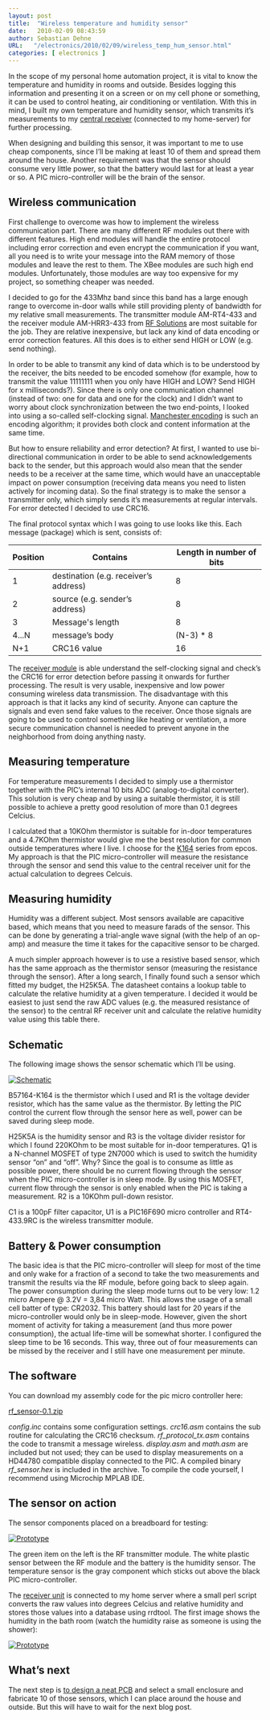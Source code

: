 ```yaml
---
layout: post
title:  "Wireless temperature and humidity sensor"
date:   2010-02-09 08:43:59
author: Sebastian Dehne
URL:   "/electronics/2010/02/09/wireless_temp_hum_sensor.html"
categories: [ electronics ]
---
```


In the scope of my personal home automation project, it is vital to know the temperature and humidity in rooms and outside. 
Besides logging this information and presenting it on a screen or on my cell phone or something, it can be used to control 
heating, air conditioning or ventilation. With this in mind, I built my own temperature and humidity sensor, which transmits 
it’s measurements to my [central receiver](/electronics/2010/10/10/rf_transceiver.html) (connected to my home-server) for further processing.

When designing and building this sensor, it was important to me to use cheap components, since I’ll be making at least 10 
of them and spread them around the house. Another requirement was that the sensor should consume very little power, so 
that the battery would last for at least a year or so. A PIC micro-controller will be the brain of the sensor.

## Wireless communication

First challenge to overcome was how to implement the wireless communication part. There are many different RF modules out 
there with different features. High end modules will handle the entire protocol including error correction and even encrypt 
the communication if you want, all you need is to write your message into the RAM memory of those modules and leave the rest 
to them. The XBee modules are such high end modules. Unfortunately, those modules are way too expensive for my project, so 
something cheaper was needed.

I decided to go for the 433Mhz band since this band has a large enough range to overcome in-door walls while still providing 
plenty of bandwidth for my relative small measurements. The transmitter module AM-RT4-433 and the receiver module AM-HRR3-433 
from [RF Solutions](http://www.rfsolutions.co.uk/) are most suitable for the job. They are relative inexpensive, but lack any kind of data encoding or error 
correction features. All this does is to either send HIGH or LOW (e.g. send nothing).

In order to be able to transmit any kind of data which is to be understood by the receiver, the bits needed to be encoded 
somehow (for example, how to transmit the value 11111111 when you only have HIGH and LOW? Send HIGH for x milliseconds?). 
Since there is only one communication channel (instead of two: one for data and one for the clock) and I didn’t want to worry 
about clock synchronization between the two end-points, I looked into using a so-called self-clocking signal. [Manchester encoding](http://en.wikipedia.org/wiki/Manchester_code) 
is such an encoding algorithm; it provides both clock and content information at the same time.

But how to ensure reliability and error detection? At first, I wanted to use bi-directional communication in order to be 
able to send acknowledgements back to the sender, but this approach would also mean that the sender needs to be a receiver 
at the same time, which would have an unacceptable impact on power consumption (receiving data means you need to listen 
actively for incoming data). So the final strategy is to make the sensor a transmitter only, which simply sends it’s measurements 
at regular intervals. For error detected I decided to use CRC16.

The final protocol syntax which I was going to use looks like this. Each message (package) which is sent, consists of:


Position | Contains | Length in number of bits
--- | --- | ---
1 | destination (e.g. receiver’s address) | 8
2 | source (e.g. sender’s address) | 8
3 | Message's length | 8
4...N | message’s body | (N-3) * 8
N+1 | CRC16 value | 16

The [receiver module](/electronics/2010/10/10/rf_transceiver.html) is able understand the self-clocking signal and check’s the CRC16 for error 
detection before passing it onwards for further processing. The result is very usable, inexpensive and low power consuming 
wireless data transmission. The disadvantage with this approach is that it lacks any kind of security. Anyone can capture 
the signals and even send fake values to the receiver. Once those signals are going to be used to control something like 
heating or ventilation, a more secure communication channel is needed to prevent anyone in the neighborhood from doing 
anything nasty.

## Measuring temperature

For temperature measurements I decided to simply use a thermistor together with the PIC’s internal 10 bits ADC 
(analog-to-digital converter). This solution is very cheap and by using a suitable thermistor, it is still possible to 
achieve a pretty good resolution of more than 0.1 degrees Celcius.

I calculated that a 10KOhm thermistor is suitable for in-door temperatures and a 4.7KOhm thermistor would give me the 
best resolution for common outside temperatures where I live. I choose for the [K164](http://www.mouser.com/ds/2/136/LeadedDisks__B57164__K164-81893.pdf) 
series from epcos. My approach is that the PIC micro-controller will measure the resistance through the sensor and send 
this value to the central receiver unit for the actual calculation to degrees Celcuis.

## Measuring humidity

Humidity was a different subject. Most sensors available are capacitive based, which means that you need to measure farads 
of the sensor. This can be done by generating a trial-angle wave signal (with the help of an op-amp) and measure the time 
it takes for the capacitive sensor to be charged.

A much simpler approach however is to use a resistive based sensor, which has the same approach as the thermistor sensor 
(measuring the resistance through the sensor). After a long search, I finally found such a sensor which fitted my budget, 
the H25K5A. The datasheet contains a lookup table to calculate the relative humidity at a given temperature. I decided 
it would be easiest to just send the raw ADC values (e.g. the measured resistance of the sensor) to the central RF receiver 
unit and calculate the relative humidity value using this table there.

## Schematic

The following image shows the sensor schematic which I’ll be using.

<a href="/img/wireless_sensor/sensor_schema.png" data-lightbox="schematic" data-title="">
	<img src="/img/wireless_sensor/sensor_schema.png" alt="Schematic"/>
</a>

B57164-K164 is the thermistor which I used and R1 is the voltage devider resistor, which has the same value as the thermistor. 
By letting the PIC control the current flow through the sensor here as well, power can be saved during sleep mode.

H25K5A is the humidity sensor and R3 is the voltage divider resistor for which I found 220KOhm to be most suitable for 
in-door temperatures. Q1 is a N-channel MOSFET of type 2N7000 which is used to switch the humidity sensor “on” and “off”. 
Why? Since the goal is to consume as little as possible power, there should be no current flowing through the sensor when 
the PIC micro-controller is in sleep mode. By using this MOSFET, current flow through the sensor is only enabled when the PIC 
is taking a measurement. R2 is a 10KOhm pull-down resistor.

C1 is a 100pF filter capacitor, U1 is a PIC16F690 micro controller and RT4-433.9RC is the wireless transmitter module.

## Battery & Power consumption

The basic idea is that the PIC micro-controller will sleep for most of the time and only wake for a fraction of a second to 
take the two measurements and transmit the results via the RF module, before going back to sleep again. The power consumption 
during the sleep mode turns out to be very low: 1.2 micro Ampere @ 3.2V = 3,84 micro Watt. This allows the usage of a small 
cell batter of type: CR2032. This battery should last for 20 years if the micro-controller would only be in sleep-mode. 
However, given the short moment of activity for taking a measurement (and thus more power consumption), the actual life-time 
will be somewhat shorter. I configured the sleep time to be 16 seconds. This way, three out of four measurements can be missed 
by the receiver and I still have one measurement per minute.

## The software

You can download my assembly code for the pic micro controller here:

[rf_sensor-0.1.zip](/download/wireless_sensor/rf_sensor-0.1.zip)

_config.inc_ contains some configuration settings. _crc16.asm_ contains the sub routine for calculating the CRC16 checksum. 
_rf_protocol_tx.asm_ contains the code to transmit a message wireless. 
_display.asm_ and _math.asm_ are included but not used; they can be used to display measurements on a HD44780 compatible 
display connected to the PIC. A compiled binary _rf_sensor.hex_ is included in the archive. To compile the code yourself, 
I recommend using Microchip MPLAB IDE.

## The sensor on action

The sensor components placed on a breadboard for testing:

<a href="/img/wireless_sensor/sensor_prototype.jpg" data-lightbox="schematic" data-title="">
	<img src="/img/wireless_sensor/sensor_prototype.jpg" alt="Prototype"/>
</a>

The green item on the left is the RF transmitter module. The white plastic sensor between the RF module and the 
battery is the humidity sensor. The temperature sensor is the gray component which sticks out above the black PIC 
micro-controller.

The [receiver unit](/electronics/2010/10/10/rf_transceiver.html) is connected to my home server where a small perl script converts the raw 
values into degrees Celcius and relative humidity and stores those values into a database using rrdtool. The first 
image shows the humidity in the bath room (watch the humidity raise as someone is using the shower):

<a href="/img/wireless_sensor/bath_temperature.png" data-lightbox="schematic" data-title="">
	<img src="/img/wireless_sensor/bath_temperature.png" alt="Prototype"/>
</a>

## What’s next

The next step is [to design a neat PCB](/electronics/2010/03/10/making-pcbs.html) and select a small enclosure and fabricate 10 of those sensors, which I can place 
around the house and outside. But this will have to wait for the next blog post.
